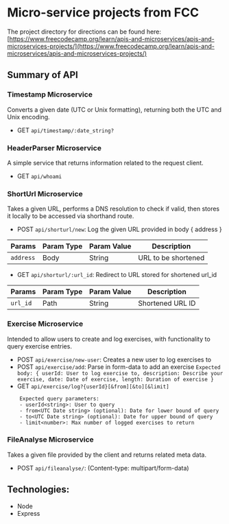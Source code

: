 # Micro-service projects from FCC

The project directory for directions can be found here:
[https://www.freecodecamp.org/learn/apis-and-microservices/apis-and-microservices-projects/](https://www.freecodecamp.org/learn/apis-and-microservices/apis-and-microservices-projects/)

## Summary of API

### Timestamp Microservice
Converts a given date (UTC or Unix formatting), returning both the UTC and Unix encoding.

- GET `api/timestamp/:date_string?`

### HeaderParser Microservice
A simple service that returns information related to the request client.

- GET `api/whoami`

### ShortUrl Microservice
Takes a given URL, performs a DNS resolution to check if valid, then stores it locally to be accessed
via shorthand route.

- POST `api/shorturl/new`: Log the given URL provided in body { address }

| Params | Param Type | Param Value | Description |
| --- | --- | --- | --- |
| `address` | Body | String | URL to be shortened |

- GET `api/shorturl/:url_id`: Redirect to URL stored for shortened url_id

| Params | Param Type | Param Value | Description |
| --- | --- | --- | --- |
| `url_id` | Path | String | Shortened URL ID |

### Exercise Microservice
Intended to allow users to create and log exercises, with functionality to query exercise entries.

- POST `api/exercise/new-user`: Creates a new user to log exercises to
- POST `api/exercise/add`: Parse in form-data to add an exercise 
`Expected body: { userId: User to log exercise to, description: Describe your exercise, date: Date of exercise, length: Duration of exercise }`
- GET `api/exercise/log?{userId}[&from][&to][&limit]` 
```
    Expected query parameters:
    - userId<string>: User to query
    - from<UTC Date string> (optional): Date for lower bound of query
    - to<UTC Date string> (optional): Date for upper bound of query
    - limit<number>: Max number of logged exercises to return
```

### FileAnalyse Microservice
Takes a given file provided by the client and returns related meta data.
- POST `api/fileanalyse/`: (Content-type: multipart/form-data)

## Technologies:
- Node
- Express